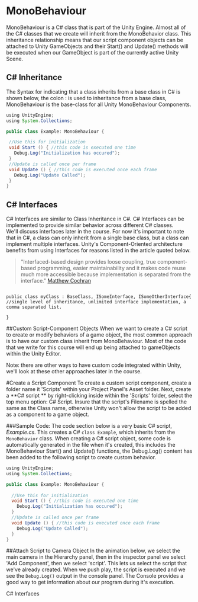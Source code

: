 # MonoBehaviour


MonoBehaviour is a C# class that is part of the Unity Engine.  Almost all of the C# classes that we create will inherit from the MonoBehavior class.  This inheritance relationship means that our script component objects can be attached to Unity GameObjects and their Start() and Update() methods will be executed when our GameObject is part of the currently active Unity Scene. 

## C\# Inheritance
The Syntax for indicating that a class inherits from a base class in C# is shown below, the colon : is used to inheritance from a base class, MonoBehaviour is the base-class for all Unity MonoBehaviour Components.

 ```java
using UnityEngine;
using System.Collections;

public class Example: MonoBehaviour {
 
  //Use this for initialization
  void Start () { //this code is executed one time
    Debug.Log("Initialization has occured");
  }
  //Update is called once per frame
  void Update () { //this code is executed once each frame
    Debug.Log("Update Called");
  }
}
```


## C# Interfaces
C# Interfaces are similar to Class Inheritance in C#. C# Interfaces can be implemented to provide similar behavior across different C# classes.  
We'll discuss interfaces later in the course.  For now it's important to note that in C#, a class can only inherit from a single base class, but a class can implement multiple interfaces. Unity's Component-Oriented architecture benefits from using Interfaces for reasons listed in the article quoted below.

>  "Interfaced-based design provides loose coupling, true component-based programming, easier maintainability and it makes code reuse much more accessible because implementation is separated from the interface."   [Matthew Cochran](https://www.c-sharpcorner.com/article/C-Sharp-interface-based-development/)

```

public class myClass : BaseClass, ISomeInterface, ISomeOtherInterface{  //single level of inheritance, unlimited interface implementation, a comma separated list.
    
}
```

##Custom Script-Component Objects
When we want to create a C# script to create or modify behaviors of a game object, the most common approach is to have our custom class inherit from MonoBehaviour.  Most of the code that we write for this course will end up being attached to gameObjects within the Unity Editor.

Note: there are other ways to have custom code integrated within Unity, we'll look at these other approaches later in the course.

#Create a Script Component
To create a custom script component, create a folder name it 'Scripts' within your Project Panel's Asset folder.
Next, create a **C# script ** by right-clicking inside within the 'Scripts' folder, select the top menu option: C# Script. Insure that the script's Filename is spelled the same as the Class name, otherwise Unity won't allow the script to be added as a component to a game object.


###Sample Code:
The code section below is a very basic C# script, *Example.cs*. This creates a C# ``class Example``, which inherits from the ``MonoBehavior`` class. When creating a C# script object, some code is automatically generated in the file when it's created, this includes the MonoBehaviour Start() and
Update() functions, the Debug.Log() content has been added to the following script to create custom behavior.

```java
using UnityEngine;
using System.Collections;

public class Example: MonoBehaviour {
 
  //Use this for initialization
  void Start () { //this code is executed one time
    Debug.Log("Initialization has occured");
  }
  //Update is called once per frame
  void Update () { //this code is executed once each frame
    Debug.Log("Update Called");
  }
}
```

##Attach Script to Camera Object
In the animation below, we select the main camera in the Hierarchy panel, then in the inspector panel we select 'Add Component', then we select 'script'. This lets us select the script that we've already created. When we push play, the script is executed and we see the ``Debug.Log()`` output in the console panel. The Console provides a good way to get information about our program during it's execution.


C# Interfaces
    